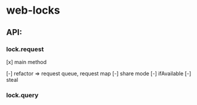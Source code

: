 # web-locks

## API:

### lock.request

[x] main method

[-] refactor => request queue, request map
[-] share mode
[-] ifAvailable
[-] steal

### lock.query


